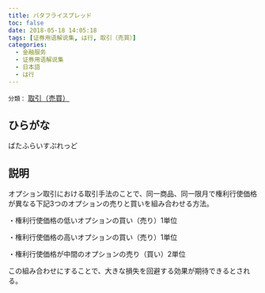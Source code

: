 ```yaml
---
title: バタフライスプレッド
toc: false
date: 2018-05-18 14:05:18
tags: [证券用语解说集, は行, 取引（売買）]
categories:
  - 金融服务
  - 证券用语解说集
  - 日本語
  - は行
---
```


`分類：` [取引（売買）](/tags/取引（売買）/)

## ひらがな

ばたふらいすぷれっど

## 説明

オプション取引における取引手法のことで、同一商品、同一限月で権利行使価格が異なる下記3つのオプションの売りと買いを組み合わせる方法。

・権利行使価格の低いオプションの買い（売り）1単位

・権利行使価格の高いオプションの買い（売り）1単位

・権利行使価格が中間のオプションの売り（買い）2単位

この組み合わせにすることで、大きな損失を回避する効果が期待できるとされる。
